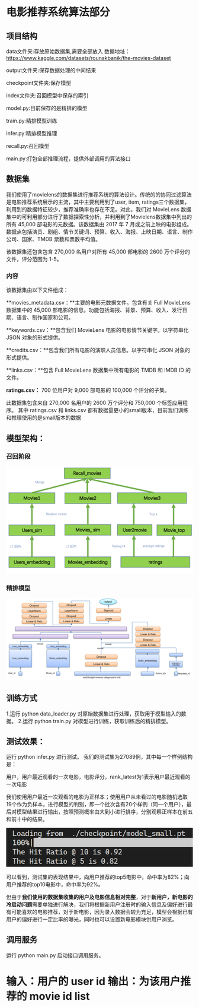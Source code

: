 # 电影推荐系统算法部分

## 项目结构

data文件夹:存放原始数据集,需要全部放入
数据地址：https://www.kaggle.com/datasets/rounakbanik/the-movies-dataset

output文件夹:保存数据处理的中间结果

checkpoint文件夹:保存模型

index文件夹:召回模型中保存的索引

model.py:目前保存的是精排的模型

train.py:精排模型训练

infer.py:精排模型推理

recall.py:召回模型

main.py:打包全部推理流程，提供外部调用的算法接口


## 数据集

我们使用了movielens的数据集进行推荐系统的算法设计。传统的的协同过滤算法是电影推荐系统展示的主流，其中主要利用到了user, item, ratings三个数据集，利用到的数据特征较少，推荐准确率也存在不足。对此，我们对 MovieLens 数据集中的可利用部分进行了数据探索性分析，并利用到了Movielens数据集中列出的所有 45,000 部电影的元数据。该数据集由 2017 年 7 月或之前上映的电影组成。数据点包括演员、剧组、情节关键词、预算、收入、海报、上映日期、语言、制作公司、国家、TMDB 票数和票数平均值。

该数据集还包含包含 270,000 名用户对所有 45,000 部电影的 2600 万个评分的文件，评分范围为 1-5。

### 内容

该数据集由以下文件组成：

**movies_metadata.csv：**主要的电影元数据文件。包含有关 Full MovieLens 数据集中的 45,000 部电影的信息。功能包括海报、背景、预算、收入、发行日期、语言、制作国家和公司。

**keywords.csv：**包含我们 MovieLens 电影的电影情节关键字。以字符串化 JSON 对象的形式提供。

**credits.csv：**包含我们所有电影的演职人员信息。以字符串化 JSON 对象的形式提供。

**links.csv：**包含 Full MovieLens 数据集中所有电影的 TMDB 和 IMDB ID 的文件。

**ratings.csv：** 700 位用户对 9,000 部电影的 100,000 个评分的子集。

此数据集包含来自 270,000 名用户的 2600 万个评分和 750,000 个标签应用程序。
其中 ratings.csv 和 links.csv 都有数据量更小的small版本，目前我们训练和推理使用的是small版本的数据

## 模型架构：
### 召回阶段
![recall](image/recall.png)
### 精排模型
![model](image/model.png)

## 训练方式
1.运行 python data_loader.py 对原始数据集进行处理，获取用于模型输入的数据。
2.运行 python train.py 对模型进行训练，获取训练后的精排模型。

## 测试效果：
运行 python infer.py 进行测试。
我们的测试集为27089例，其中每一个样例结构是：

用户，用户最近观看的一次电影，电影评分，rank_latest为1表示用户最近观看的一次电影

我们使用用户最近一次观看的电影为正样本；使用用户从未看过的电影随机选取19个作为负样本，进行模型的判别，即一个批次含有20个样例（同一个用户），最后对模型结果进行输出，按照预测概率由大到小进行排序，分别观察正样本在前五和前十中的结果。

![image-test_result](image/test_result_small.png)

可以看到，测试集的表现结果中，向用户推荐的top5电影中，命中率为82%；向用户推荐的top10电影中，命中率为92%。

但由于**我们使用的数据集收集的用户及电影信息相对完整**，对于**新用户，新电影的冷启动问题**需要单独进行解决，我们将根据新用户注册时的输入信息及偏好进行最有可能喜欢的电影推荐，对于新电影，因为录入数据会较为充足，模型会根据已有用户的偏好进行一定比率的曝光，同时也可以设置新电影模块供用户浏览。

## 调用服务
运行 python main.py 启动接口调用服务。

输入：用户的 user id
输出：为该用户推荐的 movie id list
=======
